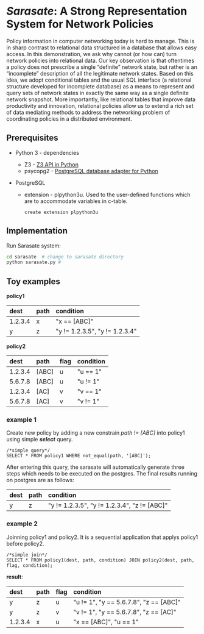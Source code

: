 # ***Sarasate***: A Strong Representation System for Network Policies

Policy information in computer networking today is hard to manage. This is in sharp contrast to relational data structured in a database that allows easy access. In this demonstration, we ask why cannot (or how can) turn network policies into relational data. Our key observation is that oftentimes a policy does not prescribe a single “definite” network state, but rather is an “incomplete” description of all the legitimate network states. Based on this idea, we adopt conditional tables and the usual SQL interface (a relational structure developed for incomplete database) as a means to represent and query sets of network states in exactly the same way as a single definite network snapshot. More importantly, like relational tables that improve data productivity and innovation, relational policies allow us to extend a rich set of data mediating methods to address the networking problem of coordinating policies in a distributed environment.

## **Prerequisites**

- Python 3 - dependencies
  - Z3 - [Z3 API in Python](https://www.cs.tau.ac.il/~msagiv/courses/asv/z3py/guide-examples.htm)
  - psycopg2 - [PostgreSQL database adapter for Python](https://www.psycopg.org/docs/)

- PostgreSQL
  - extension - plpython3u. Used to the user-defined functions which are to accommodate variables in c-table.
    ```postgres
    create extension plpython3u
    ```
## **Implementation**

Run Sarasate system:

```bash
cd sarasate  # change to sarasate directory
python sarasate.py # 
```

## **Toy examples**

**policy1** 

| dest   | path   | condition  |
| :---  | :----  | :--- |
| 1.2.3.4   | x | "x == [ABC]" |
| y   | z        | "y != 1.2.3.5", "y != 1.2.3.4"   |

**policy2**

| dest  | path  | flag  | condition |
| :---  | :---  | :---  | :---  |
| 1.2.3.4   | [ABC] | u | "u == 1"  |
| 5.6.7.8   | [ABC] | u | "u != 1"  |
| 1.2.3.4   | [AC]  | v | "v == 1"  |
| 5.6.7.8   | [AC]  | v | "v != 1"  |

### **example 1**

Create new policy by adding a new constrain *path != [ABC]* into policy1 using simple ***select*** query.

```postgres
/*simple query*/
SELECT * FROM policy1 WHERE not_equal(path, '[ABC]');
```

After entering this query, the sarasate will automatically generate three steps which needs to be executed on the postgres. The final results running on postgres are as follows:

| dest   | path   | condition  |
| :---  | :----  | :--- |
| y   | z        | "y != 1.2.3.5", "y != 1.2.3.4", "z != [ABC]"  |

### **example 2**

Joinning policy1 and policy2. It is a sequential application that applys policy1 before policy2.

```postgres
/*simple join*/
SELECT * FROM policy1(dest, path, condition) JOIN policy2(dest, path, flag, condition);
```

**result**:

| dest  | path  | flag  | condition |
| :---  | :---  | :---  | :---  |
| y | z | u | "u != 1", "y == 5.6.7.8", "z == [ABC]"  |
| y | z | v | "v != 1", "y == 5.6.7.8", "z == [AC]"  |
| 1.2.3.4   | x | u | "x == [ABC]", "u == 1"    |






